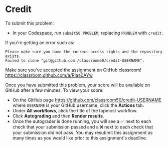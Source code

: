 # Credit

To submit this problem:

* In your Codespace, run `submit50 PROBLEM`, replacing `PROBLEM` with `credit`.

If you're getting an error such as:

```
Please make sure you have the correct access rights and the repository exists.
Failed to clone "git@github.com:/classroom50/credit-USERNAME".
```

Make sure you've accepted the assignment on GitHub classroom! https://classroom.github.com/a/RIaa0AYw

Once you have submitted this problem, your score will be available on GitHub after a few minutes. To view your score:

* On the GitHub page https://github.com/classroom50/credit-USERNAME where `USERNAME` is your GitHub username, click the **Actions** tab.
* Under **All workflows**, click the title of the topmost workflow.
* Click **Autograding** and then **Render results**.
* Once the autograder is done running, you will see a ✅ next to each check that your submission passed and a ❌ next to each check that your submission did not pass. You may resubmit this assignment as many times as you would like prior to this assignment's deadline.
